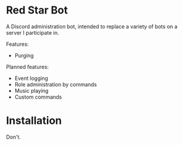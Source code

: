 # Red Star Bot
A Discord administration bot, intended to replace a variety of bots on a server I participate in.

Features:
- Purging

Planned features:
- Event logging
- Role administration by commands
- Music playing
- Custom commands

# Installation
Don't.
